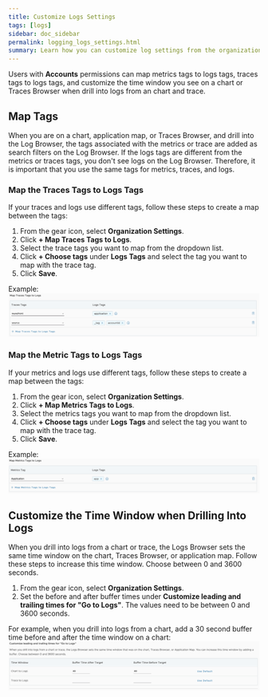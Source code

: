 ```yaml
---
title: Customize Logs Settings
tags: [logs]
sidebar: doc_sidebar
permalink: logging_logs_settings.html
summary: Learn how you can customize log settings from the organization settings page. 
---
```


Users with **Accounts** permissions can map metrics tags to logs tags, traces tags to logs tags, and customize the time window you see on a chart or Traces Browser when drill into logs from an chart and trace.

## Map Tags

When you are on a chart, application map, or Traces Browser, and drill into the Log Browser, the tags associated with the metrics or trace are added as search filters on the Log Browser. If the logs tags are different from the metrics or traces tags, you don't see logs on the Log Browser. Therefore, it is important that you use the same tags for metrics, traces, and logs.

### Map the Traces Tags to Logs Tags

If your traces and logs use different tags, follow these steps to create a map between the tags:

1. From the gear icon, select **Organization Settings**.
1. Click **+ Map Traces Tags to Logs**.
1. Select the trace tags you want to map from the dropdown list.
1. Click **+ Choose tags** under **Logs Tags** and select the tag you want to map with the trace tag. 
1. Click **Save**.

Example:
![Create a map between the trace tags and logs tags](images/logging_traces_to_logs_map.png)

### Map the Metric Tags to Logs Tags

If your metrics and logs use different tags, follow these steps to create a map between the tags:

1. From the gear icon, select **Organization Settings**.
1. Click **+ Map Metrics Tags to Logs**.
1. Select the metrics tags you want to map from the dropdown list.
1. Click **+ Choose tags** under **Logs Tags** and select the tag you want to map with the trace tag. 
1. Click **Save**.

Example:
![Create a map between the metrics tags and logs tags](images/logging_metrics_to_logs_map.png)

## Customize the Time Window when Drilling Into Logs

When you drill into logs from a chart or trace, the Logs Browser sets the same time window on the chart, Traces Browser, or application map. Follow these steps to increase this time window. Choose between 0 and 3600 seconds.

1. From the gear icon, select **Organization Settings**.
1. Set the before and after buffer times under **Customize leading and trailing times for "Go to Logs"**. The values need to be between 0 and 3600 seconds.

For example, when you drill into logs from a chart, add a 30 second buffer time before and after the time window on a chart:
![A screenshot on how to customize the search time window](images/logging_customize_time_window_organization_settings.png)
 